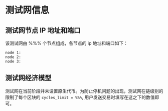 # 测试网信息

## 测试网节点 IP 地址和端口

该测试网由 %%% 个节点组成，各节点的 ip 地址和端口如下：

```
node 1:
node 2:
node 3:
```

## 测试网经济模型

测试网在当前阶段并未设置原生代币。为防止停机问题的出现，测试网在链级别的限制了每个区块的 `cycles_limit = %%%`, 用户发送交易时填写在这之下的数值即可。